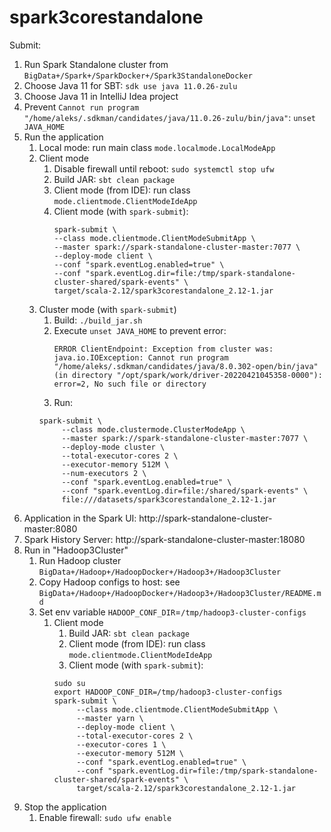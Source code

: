 # spark3corestandalone

Submit:

1. Run Spark Standalone cluster from `BigData+/Spark+/SparkDocker+/Spark3StandaloneDocker`
2. Choose Java 11 for SBT: `sdk use java 11.0.26-zulu`
3. Choose Java 11 in IntelliJ Idea project
4. Prevent `Cannot run program "/home/aleks/.sdkman/candidates/java/11.0.26-zulu/bin/java"`: `unset JAVA_HOME`
5. Run the application
    1. Local mode: run main class `mode.localmode.LocalModeApp`
    2. Client mode
        1. Disable firewall until reboot: `sudo systemctl stop ufw`
        2. Build JAR: `sbt clean package`
        3. Client mode (from IDE): run class `mode.clientmode.ClientModeIdeApp`
        4. Client mode (with `spark-submit`):
           ```shell
           spark-submit \
           --class mode.clientmode.ClientModeSubmitApp \
           --master spark://spark-standalone-cluster-master:7077 \
           --deploy-mode client \
           --conf "spark.eventLog.enabled=true" \
           --conf "spark.eventLog.dir=file:/tmp/spark-standalone-cluster-shared/spark-events" \
           target/scala-2.12/spark3corestandalone_2.12-1.jar
           ```
    3. Cluster mode (with `spark-submit`)
        1. Build: `./build_jar.sh`
        2. Execute `unset JAVA_HOME` to prevent error:
           ```shell
           ERROR ClientEndpoint: Exception from cluster was: 
           java.io.IOException: Cannot run program "/home/aleks/.sdkman/candidates/java/8.0.302-open/bin/java" 
           (in directory "/opt/spark/work/driver-20220421045358-0000"): error=2, No such file or directory
           ```
        3. Run:
        ```shell
        spark-submit \
             --class mode.clustermode.ClusterModeApp \
             --master spark://spark-standalone-cluster-master:7077 \
             --deploy-mode cluster \
             --total-executor-cores 2 \
             --executor-memory 512M \
             --num-executors 2 \
             --conf "spark.eventLog.enabled=true" \
             --conf "spark.eventLog.dir=file:/shared/spark-events" \
             file:///datasets/spark3corestandalone_2.12-1.jar
        ```
6. Application in the Spark UI: http://spark-standalone-cluster-master:8080
7. Spark History Server: http://spark-standalone-cluster-master:18080
8. Run in "Hadoop3Cluster"
   1. Run Hadoop cluster `BigData+/Hadoop+/HadoopDocker+/Hadoop3+/Hadoop3Cluster`
   2. Copy Hadoop configs to host: see `BigData+/Hadoop+/HadoopDocker+/Hadoop3+/Hadoop3Cluster/README.md`
   3. Set env variable `HADOOP_CONF_DIR`=`/tmp/hadoop3-cluster-configs`
       1. Client mode
           1. Build JAR: `sbt clean package`
           2. Client mode (from IDE): run class `mode.clientmode.ClientModeIdeApp`
           3. Client mode (with `spark-submit`):
          ```shell
          sudo su
          export HADOOP_CONF_DIR=/tmp/hadoop3-cluster-configs
          spark-submit \
               --class mode.clientmode.ClientModeSubmitApp \
               --master yarn \
               --deploy-mode client \
               --total-executor-cores 2 \
               --executor-cores 1 \
               --executor-memory 512M \
               --conf "spark.eventLog.enabled=true" \
               --conf "spark.eventLog.dir=file:/tmp/spark-standalone-cluster-shared/spark-events" \
               target/scala-2.12/spark3corestandalone_2.12-1.jar
          ```
9. Stop the application
   1. Enable firewall: `sudo ufw enable`
